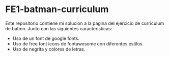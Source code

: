 # FE1-batman-curriculum
Este repositorio contiene mi solucion a la pagina del ejercicio de curriculum de batmn. Junto con las siguientes caracteristicas:

  - Uso de un font de google fonts.
  - Uso de free font icons de fontawesome con diferentes estilos.
  - Uso de negrita y colores de letras.

 
